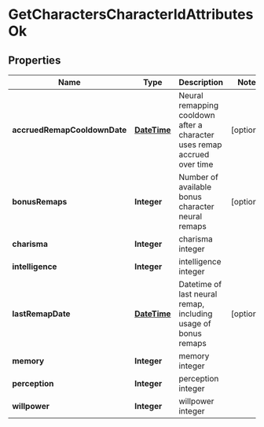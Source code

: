 
# GetCharactersCharacterIdAttributesOk

## Properties
Name | Type | Description | Notes
------------ | ------------- | ------------- | -------------
**accruedRemapCooldownDate** | [**DateTime**](DateTime.md) | Neural remapping cooldown after a character uses remap accrued over time |  [optional]
**bonusRemaps** | **Integer** | Number of available bonus character neural remaps |  [optional]
**charisma** | **Integer** | charisma integer | 
**intelligence** | **Integer** | intelligence integer | 
**lastRemapDate** | [**DateTime**](DateTime.md) | Datetime of last neural remap, including usage of bonus remaps |  [optional]
**memory** | **Integer** | memory integer | 
**perception** | **Integer** | perception integer | 
**willpower** | **Integer** | willpower integer | 



